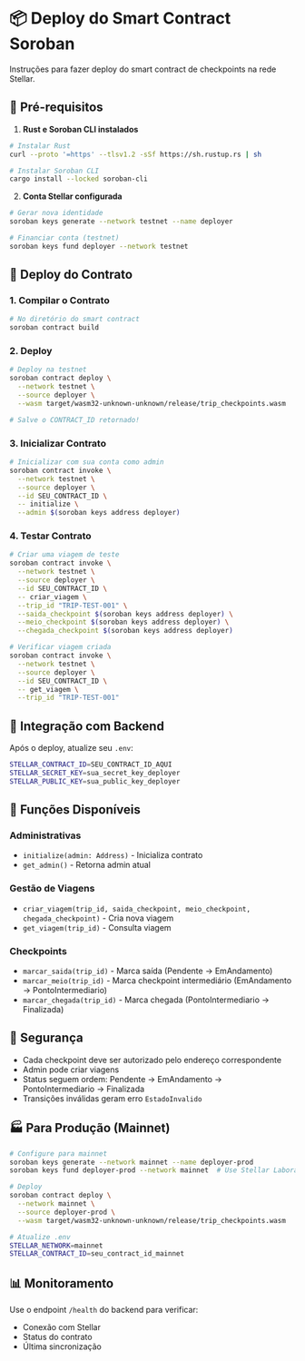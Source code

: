 # 📦 Deploy do Smart Contract Soroban

Instruções para fazer deploy do smart contract de checkpoints na rede Stellar.

## 🔧 Pré-requisitos

1. **Rust e Soroban CLI instalados**
```bash
# Instalar Rust
curl --proto '=https' --tlsv1.2 -sSf https://sh.rustup.rs | sh

# Instalar Soroban CLI
cargo install --locked soroban-cli
```

2. **Conta Stellar configurada**
```bash
# Gerar nova identidade
soroban keys generate --network testnet --name deployer

# Financiar conta (testnet)
soroban keys fund deployer --network testnet
```

## 🚀 Deploy do Contrato

### 1. Compilar o Contrato

```bash
# No diretório do smart contract
soroban contract build
```

### 2. Deploy

```bash
# Deploy na testnet
soroban contract deploy \
  --network testnet \
  --source deployer \
  --wasm target/wasm32-unknown-unknown/release/trip_checkpoints.wasm

# Salve o CONTRACT_ID retornado!
```

### 3. Inicializar Contrato

```bash
# Inicializar com sua conta como admin
soroban contract invoke \
  --network testnet \
  --source deployer \
  --id SEU_CONTRACT_ID \
  -- initialize \
  --admin $(soroban keys address deployer)
```

### 4. Testar Contrato

```bash
# Criar uma viagem de teste
soroban contract invoke \
  --network testnet \
  --source deployer \
  --id SEU_CONTRACT_ID \
  -- criar_viagem \
  --trip_id "TRIP-TEST-001" \
  --saida_checkpoint $(soroban keys address deployer) \
  --meio_checkpoint $(soroban keys address deployer) \
  --chegada_checkpoint $(soroban keys address deployer)

# Verificar viagem criada
soroban contract invoke \
  --network testnet \
  --source deployer \
  --id SEU_CONTRACT_ID \
  -- get_viagem \
  --trip_id "TRIP-TEST-001"
```

## 🔄 Integração com Backend

Após o deploy, atualize seu `.env`:

```bash
STELLAR_CONTRACT_ID=SEU_CONTRACT_ID_AQUI
STELLAR_SECRET_KEY=sua_secret_key_deployer
STELLAR_PUBLIC_KEY=sua_public_key_deployer
```

## 📝 Funções Disponíveis

### Administrativas
- `initialize(admin: Address)` - Inicializa contrato
- `get_admin()` - Retorna admin atual

### Gestão de Viagens
- `criar_viagem(trip_id, saida_checkpoint, meio_checkpoint, chegada_checkpoint)` - Cria nova viagem
- `get_viagem(trip_id)` - Consulta viagem

### Checkpoints
- `marcar_saida(trip_id)` - Marca saída (Pendente → EmAndamento)
- `marcar_meio(trip_id)` - Marca checkpoint intermediário (EmAndamento → PontoIntermediario)  
- `marcar_chegada(trip_id)` - Marca chegada (PontoIntermediario → Finalizada)

## 🔐 Segurança

- Cada checkpoint deve ser autorizado pelo endereço correspondente
- Admin pode criar viagens
- Status seguem ordem: Pendente → EmAndamento → PontoIntermediario → Finalizada
- Transições inválidas geram erro `EstadoInvalido`

## 🏭 Para Produção (Mainnet)

```bash
# Configure para mainnet
soroban keys generate --network mainnet --name deployer-prod
soroban keys fund deployer-prod --network mainnet  # Use Stellar Laboratory

# Deploy
soroban contract deploy \
  --network mainnet \
  --source deployer-prod \
  --wasm target/wasm32-unknown-unknown/release/trip_checkpoints.wasm

# Atualize .env
STELLAR_NETWORK=mainnet
STELLAR_CONTRACT_ID=seu_contract_id_mainnet
```

## 📊 Monitoramento

Use o endpoint `/health` do backend para verificar:
- Conexão com Stellar
- Status do contrato  
- Última sincronização